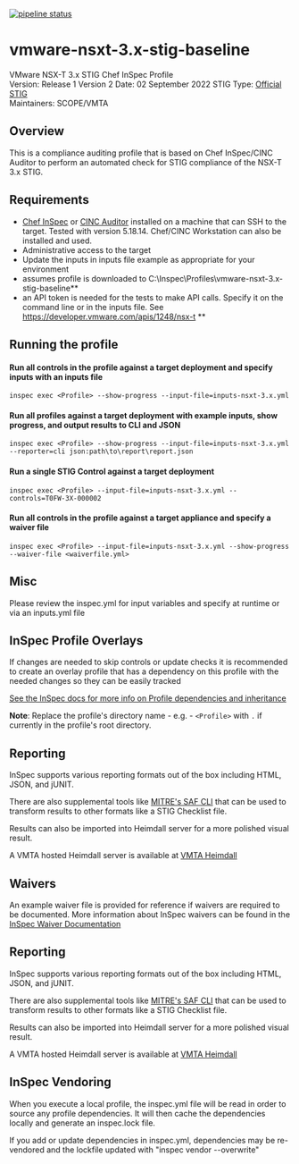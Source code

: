 [![pipeline status](https://gitlab.eng.vmware.com/compliance-automation/stig/nsx-t/vmware-nsxt-3.x-stig-baseline/badges/master/pipeline.svg)](https://gitlab.eng.vmware.com/compliance-automation/stig/nsx-t/vmware-nsxt-3.x-stig-baseline/-/commits/master)
# vmware-nsxt-3.x-stig-baseline
VMware NSX-T 3.x STIG Chef InSpec Profile  
Version: Release 1 Version 2 Date: 02 September 2022 
STIG Type: [Official STIG](https://confluence.eng.vmware.com/pages/viewpage.action?pageId=1231779155)  
Maintainers: SCOPE/VMTA  

## Overview
This is a compliance auditing profile that is based on Chef InSpec/CINC Auditor to perform an automated check for STIG compliance of the NSX-T 3.x STIG.  

## Requirements

- [Chef InSpec](https://downloads.chef.io/tools/inspec) or [CINC Auditor](https://cinc.sh/start/auditor/) installed on a machine that can SSH to the target. Tested with version 5.18.14. Chef/CINC Workstation can also be installed and used.
- Administrative access to the target
- Update the inputs in inputs file example as appropriate for your environment
- assumes profile is downloaded to C:\Inspec\Profiles\vmware-nsxt-3.x-stig-baseline**  
- an API token is needed for the tests to make API calls. Specify it on the command line or in the inputs file.  See https://developer.vmware.com/apis/1248/nsx-t **  

## Running the profile

#### Run all controls in the profile against a target deployment and specify inputs with an inputs file
```
inspec exec <Profile> --show-progress --input-file=inputs-nsxt-3.x.yml
```

#### Run all profiles against a target deployment with example inputs, show progress, and output results to CLI and JSON
```
inspec exec <Profile> --show-progress --input-file=inputs-nsxt-3.x.yml --reporter=cli json:path\to\report\report.json
```

#### Run a single STIG Control against a target deployment
```
inspec exec <Profile> --input-file=inputs-nsxt-3.x.yml --controls=T0FW-3X-000002
```

#### Run all controls in the profile against a target appliance and specify a waiver file 
```
inspec exec <Profile> --input-file=inputs-nsxt-3.x.yml --show-progress --waiver-file <waiverfile.yml>
```

## Misc

Please review the inspec.yml for input variables and specify at runtime or via an inputs.yml file

## InSpec Profile Overlays

If changes are needed to skip controls or update checks it is recommended to create an overlay profile that has a dependency on this profile with the needed changes so they can be easily tracked 

[See the InSpec docs for more info on Profile dependencies and inheritance](https://www.inspec.io/docs/reference/profiles/)

**Note**: Replace the profile's directory name - e.g. - `<Profile>` with `.` if currently in the profile's root directory.  

## Reporting
InSpec supports various reporting formats out of the box including HTML, JSON, and jUNIT.  

There are also supplemental tools like [MITRE's SAF CLI](https://github.com/mitre/saf) that can be used to transform results to other formats like a STIG Checklist file.  

Results can also be imported into Heimdall server for a more polished visual result.

A VMTA hosted Heimdall server is available at [VMTA Heimdall](https://heimdall.eng.vmware.com)

## Waivers
An example waiver file is provided for reference if waivers are required to be documented. More information about InSpec waivers can be found in the [InSpec Waiver Documentation](https://docs.chef.io/inspec/waivers/)  

## Reporting
InSpec supports various reporting formats out of the box including HTML, JSON, and jUNIT.  

There are also supplemental tools like [MITRE's SAF CLI](https://github.com/mitre/saf) that can be used to transform results to other formats like a STIG Checklist file.  

Results can also be imported into Heimdall server for a more polished visual result.

A VMTA hosted Heimdall server is available at [VMTA Heimdall](https://heimdall.eng.vmware.com)

## InSpec Vendoring

When you execute a local profile, the inspec.yml file will be read in order to source any profile dependencies. It will then cache the dependencies locally and generate an inspec.lock file.

If you add or update dependencies in inspec.yml, dependencies may be re-vendored and the lockfile updated with "inspec vendor --overwrite"
